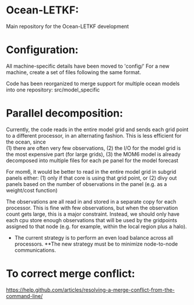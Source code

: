 # Ocean-LETKF:  
Main repository for the Ocean-LETKF development

# Configuration:  
All machine-specific details have been moved to 'config/'
For a new machine, create a set of files following the same format.

Code has been reorganized to merge support for multiple ocean models into one repository:
src/model_specific

# Parallel decomposition:  
Currently, the code reads in the entire model grid and sends each grid point to a different processor, in an alternating fashion.
This is less efficient for the ocean, since   
(1) there are often very few observations,
(2) the I/O for the model grid is the most expensive part (for large grids),
(3) the MOM6 model is already decomposed into multiple files for each pe panel for the model forecast

For mom6, it would be better to read in the entire model grid in subgrid panels either:
(1) only if that core is using that grid point, or
(2) divy out panels based on the number of observations in the panel (e.g. as a weight/cost function)

The observations are all read in and stored in a separate copy for each processor. This is fine with
few observations, but when the observation count gets large, this is a major constraint.
Instead, we should only have each cpu store enough observations that will be used by the gridpoints
assigned to that node (e.g. for example, within the local region plus a halo).

* The current strategy is to perform an even load balance across all processors.
**The new strategy must be to minimize node-to-node communications.

# To correct merge conflict:
https://help.github.com/articles/resolving-a-merge-conflict-from-the-command-line/

